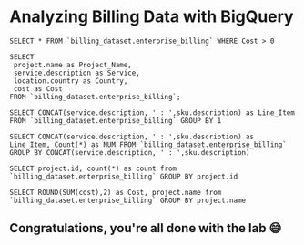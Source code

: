 # Analyzing Billing Data with BigQuery


```
SELECT * FROM `billing_dataset.enterprise_billing` WHERE Cost > 0
```

```
SELECT
 project.name as Project_Name,
 service.description as Service,
 location.country as Country,
 cost as Cost
FROM `billing_dataset.enterprise_billing`;
```

```
SELECT CONCAT(service.description, ' : ',sku.description) as Line_Item FROM `billing_dataset.enterprise_billing` GROUP BY 1
```

```
SELECT CONCAT(service.description, ' : ',sku.description) as Line_Item, Count(*) as NUM FROM `billing_dataset.enterprise_billing` GROUP BY CONCAT(service.description, ' : ',sku.description)
```

```
SELECT project.id, count(*) as count from `billing_dataset.enterprise_billing` GROUP BY project.id
```

```
SELECT ROUND(SUM(cost),2) as Cost, project.name from `billing_dataset.enterprise_billing` GROUP BY project.name
```

## Congratulations, you're all done with the lab 😄

